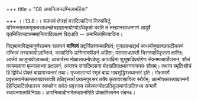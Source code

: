 +++
title = "08 अमानित्वमदम्भित्वमहिंसा"

+++
।।13.8।। सप्रभावं क्षेत्रज्ञं यत्तदित्यादिना निरुपयितुं
यस्मिन्त्सत्यममृतत्वसाधनक्षेत्रज्ञज्ञानायोग्योऽधिकृतो भवति तं
तत्त्ज्ञानसाधनगणं आयुर्वै घृतमितिवज्ज्ञानममानित्वादिलक्षणं विदधाति --
अमानित्वमित्यादिना। 

विद्यमानाविद्यमानुणैरात्मनः श्लाघनं **मानित्वं**
तद्वर्जितत्त्वममानित्वं; पूजालाभाद्यर्थ स्वधर्मानुष्ठानप्रकटीकरणं
दम्भित्वं तस्याभावोऽदम्भित्वं; कायादिभिः प्राणिनामपीडनं अहिंसा;
परापराधप्राप्तौ चित्तस्याविकृतता क्षान्तिः; आर्जवं ऋजुभावोऽवक्रत्वं;
आचार्यस्य मोक्षासाधनोपदेष्टुः कायादिना शुश्रूषादिप्रयोगेण
सेवनमाचार्योपासनं; शौचं कायमलानां मृज्जलाभ्यां प्रक्षालनं; अन्तश्च
रागादिमलानां मोक्षप्रतिपक्षभावनयापनयः शौचम्। तथाच स्मृतिःशौचं हि
द्विविधं प्रोक्तं बाह्यमाभ्यन्तरं तथा। मृज्जालाभ्यां स्मृतं बाह्यं
भावशुद्धिस्तथान्तरं इति। मोक्षामार्गे प्रवृत्तस्यानेकान्तरायप्राप्तावपि
तन्निवृत्त्यर्थं प्रयत्नपुरःसरं तत्रैव कृतव्यवसायित्वं स्थैर्यम्;
आत्मोपकारत्वादात्मनो हेहेन्द्रियादिसंघातस्य स्वभावेन सर्वतः प्रवृत्तस्य
सर्वस्मान्मोक्षप्रतिकूलमार्गात्प्रतिरुध्य सन्मार्गे
स्थापनमात्मविनिग्रहः। अमानित्वादीनामेतज्ज्ञानमिति प्रोक्तमित्यनेन
संबन्धः।
